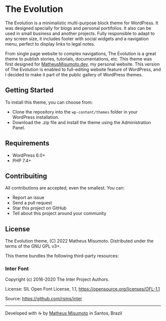 # The Evolution

The Evolution is a minimalistic multi-purpose block theme for WordPress. It was designed specially for blogs and personal portifolios. It also can be used in small business and another projects. Fully responsible to adapt to any screen size, it includes footer with social widgets and a navigation menu, perfect to display links to legal notes. 

From single page website to complex navigations, The Evolution is a great theme to publish stories, tutorials, documentations, etc. This theme was first designed for [MatheusMisumoto.dev](https://matheusmisumoto.dev), my personal website. This version of The Evolution is enabled to full-editing website feature of WordPress, and I decided to make it part of the public gallery of WordPress themes.

## Getting Started

To install this theme, you can choose from:

- Clone the repository into the `wp-content/themes` folder in your WordPress installation. 
- Download the .zip file and install the theme using the Administration Panel.

## Requirements

- WordPress 6.0+
- PHP 7.4+

## Contribuiting

All contributions are accepted, even the smallest. You can:

- Report an issue
- Send a pull request
- Star this project on GitHub
- Tell about this project around your community

## License

The Evolution theme, (C) 2022 Matheus Misumoto. Distributed under the terms of the GNU GPL v3+.

This theme bundles the following third-party resources:

### Inter Font
Copyright (c) 2016-2020 The Inter Project Authors.

License: SIL Open Font License, 1.1, https://opensource.org/licenses/OFL-1.1

Source: https://github.com/rsms/inter

---
Developed with ☕ by [Matheus Misumoto](https://matheusmisumoto.dev) in Santos, Brazil